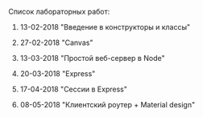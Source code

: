 Список лабораторных работ:

  1) 13-02-2018 "Введение в конструкторы и классы"
  
  2) 27-02-2018 "Canvas"
  
  3) 13-03-2018 "Простой веб-сервер в Node"
  
  4) 20-03-2018 "Express"
  
  5) 17-04-2018 "Сессии в Express"
  
  6) 08-05-2018 "Клиентский роутер + Material design"
  
